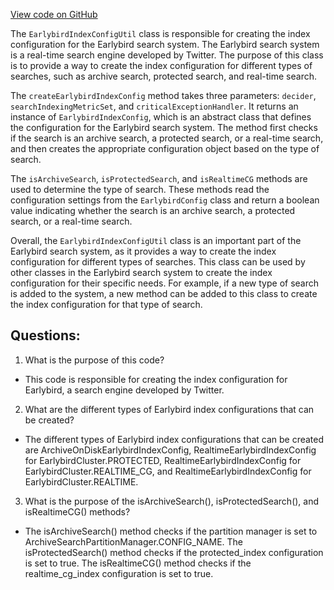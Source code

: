 [View code on GitHub](https://github.com/misbahsy/the-algorithm/src/java/com/twitter/search/earlybird/factory/EarlybirdIndexConfigUtil.java)

The `EarlybirdIndexConfigUtil` class is responsible for creating the index configuration for the Earlybird search system. The Earlybird search system is a real-time search engine developed by Twitter. The purpose of this class is to provide a way to create the index configuration for different types of searches, such as archive search, protected search, and real-time search.

The `createEarlybirdIndexConfig` method takes three parameters: `decider`, `searchIndexingMetricSet`, and `criticalExceptionHandler`. It returns an instance of `EarlybirdIndexConfig`, which is an abstract class that defines the configuration for the Earlybird search system. The method first checks if the search is an archive search, a protected search, or a real-time search, and then creates the appropriate configuration object based on the type of search.

The `isArchiveSearch`, `isProtectedSearch`, and `isRealtimeCG` methods are used to determine the type of search. These methods read the configuration settings from the `EarlybirdConfig` class and return a boolean value indicating whether the search is an archive search, a protected search, or a real-time search.

Overall, the `EarlybirdIndexConfigUtil` class is an important part of the Earlybird search system, as it provides a way to create the index configuration for different types of searches. This class can be used by other classes in the Earlybird search system to create the index configuration for their specific needs. For example, if a new type of search is added to the system, a new method can be added to this class to create the index configuration for that type of search.
## Questions: 
 1. What is the purpose of this code?
- This code is responsible for creating the index configuration for Earlybird, a search engine developed by Twitter.

2. What are the different types of Earlybird index configurations that can be created?
- The different types of Earlybird index configurations that can be created are ArchiveOnDiskEarlybirdIndexConfig, RealtimeEarlybirdIndexConfig for EarlybirdCluster.PROTECTED, RealtimeEarlybirdIndexConfig for EarlybirdCluster.REALTIME_CG, and RealtimeEarlybirdIndexConfig for EarlybirdCluster.REALTIME.

3. What is the purpose of the isArchiveSearch(), isProtectedSearch(), and isRealtimeCG() methods?
- The isArchiveSearch() method checks if the partition manager is set to ArchiveSearchPartitionManager.CONFIG_NAME. The isProtectedSearch() method checks if the protected_index configuration is set to true. The isRealtimeCG() method checks if the realtime_cg_index configuration is set to true.